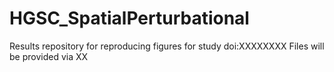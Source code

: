 # HGSC_SpatialPerturbational
Results repository for reproducing figures for study doi:XXXXXXXX
Files will be provided via XX
